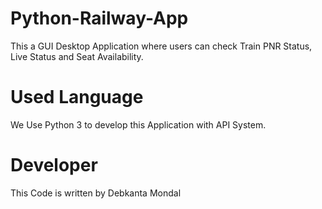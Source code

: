 # Python-Railway-App
This a GUI Desktop Application where users can check Train PNR Status, Live Status and Seat Availability.
# Used Language
We Use Python 3 to develop this Application with API System.
# Developer
This Code is written by Debkanta Mondal
